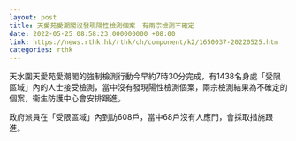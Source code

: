 ```yaml
---
layout: post
title: 天愛苑愛潮閣沒發現陽性檢測個案　有兩宗檢測不確定
date: 2022-05-25 08:58:23.000000000 +08:00
link: https://news.rthk.hk/rthk/ch/component/k2/1650037-20220525.htm
categories: rthk
---
```


天水圍天愛苑愛潮閣的強制檢測行動今早約7時30分完成，有1438名身處「受限區域」內的人士接受檢測，當中沒有發現陽性檢測個案，兩宗檢測結果為不確定的個案，衞生防護中心會安排跟進。

政府派員在「受限區域」內到訪608戶，當中68戶沒有人應門，會採取措施跟進。
